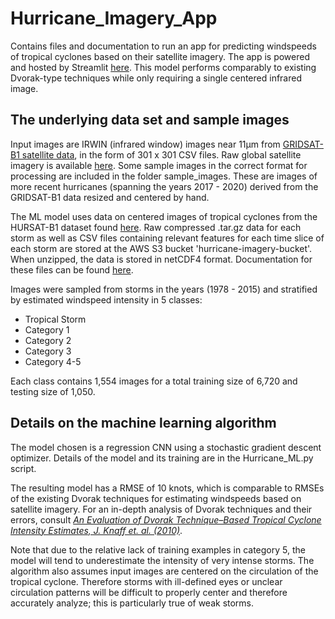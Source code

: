 # Hurricane_Imagery_App

Contains files and documentation to run an app for predicting windspeeds of tropical cyclones based on their satellite imagery.  The app is powered and hosted by Streamlit [here](https://share.streamlit.io/natetotz/hurricane_imagery_app/main).  This model performs comparably to existing Dvorak-type techniques while only requiring a single centered infrared image.

## The underlying data set and sample images

Input images are IRWIN (infrared window) images near 11µm from [GRIDSAT-B1 satellite data](https://www.ncdc.noaa.gov/gridsat/gridsat-index.php?name=gridsat-intro), in the form of 301 x 301 CSV files.  Raw global satellite imagery is available [here](https://www.ncei.noaa.gov/data/geostationary-ir-channel-brightness-temperature-gridsat-b1/access/).  Some sample images in the correct format for processing are included in the folder sample_images.  These are images of more recent hurricanes (spanning the years 2017 - 2020) derived from the GRIDSAT-B1 data resized and centered by hand.

The ML model uses data on centered images of tropical cyclones from the HURSAT-B1 dataset found [here](https://www.ncei.noaa.gov/data/hurricane-satellite-hursat-b1/archive/v06/).  Raw compressed .tar.gz data for each storm as well as CSV files containing relevant features for each time slice of each storm are stored at the AWS S3 bucket 'hurricane-imagery-bucket'.  When unzipped, the data is stored in netCDF4 format.  Documentation for these files can be found [here](https://www.ncdc.noaa.gov/hursat/doc/HURSAT-Documentation-v6-b1.pdf).

Images were sampled from storms in the years (1978 - 2015) and stratified by estimated windspeed intensity in 5 classes: 

+ Tropical Storm
+ Category 1
+ Category 2
+ Category 3
+ Category 4-5

Each class contains 1,554 images for a total training size of 6,720 and testing size of 1,050.

## Details on the machine learning algorithm

The model chosen is a regression CNN using a stochastic gradient descent optimizer.  Details of the model and its training are in the Hurricane_ML.py script.

The resulting model has a RMSE of 10 knots, which is comparable to RMSEs of the existing Dvorak techniques for estimating windspeeds based on satellite imagery.  For an in-depth analysis of Dvorak techniques and their errors, consult [*An Evaluation of Dvorak Technique–Based Tropical Cyclone Intensity Estimates, J. Knaff et. al. (2010)*](https://journals.ametsoc.org/view/journals/wefo/25/5/2010waf2222375_1.xml).

Note that due to the relative lack of training examples in category 5, the model will tend to underestimate the intensity of very intense storms.  The algorithm also assumes input images are centered on the circulation of the tropical cyclone.  Therefore storms with ill-defined eyes or unclear circulation patterns will be difficult to properly center and therefore accurately analyze; this is particularly true of weak storms.
